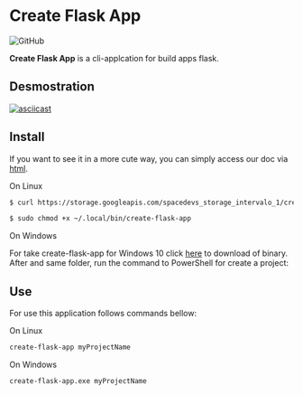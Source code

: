 # Create Flask App

![GitHub](https://img.shields.io/github/license/marcusmann/create-flask-app)

**Create Flask App** is a cli-applcation for build apps flask.


## Desmostration

[![asciicast](https://asciinema.org/a/OTf4VOrnESrVycyW6OAUkxuMS.svg)](https://asciinema.org/a/OTf4VOrnESrVycyW6OAUkxuMS)


## Install

If you want to see it in a more cute way, you can simply access our doc via [html](https://create-flask.spacedevs.com.br/).

On Linux

```bash
$ curl https://storage.googleapis.com/spacedevs_storage_intervalo_1/create-flask-app > ~/.local/bin/create-flask-app
```

```bash
$ sudo chmod +x ~/.local/bin/create-flask-app 
```

On Windows

For take create-flask-app for Windows 10 click [here](https://storage.googleapis.com/spacedevs_storage_intervalo_1/create-flask-app.exe) to download of binary. After and same folder, run the command to PowerShell for create a project: 

## Use

For use this application follows commands bellow:

On Linux

```bash 
create-flask-app myProjectName
```

On Windows

```
create-flask-app.exe myProjectName
```